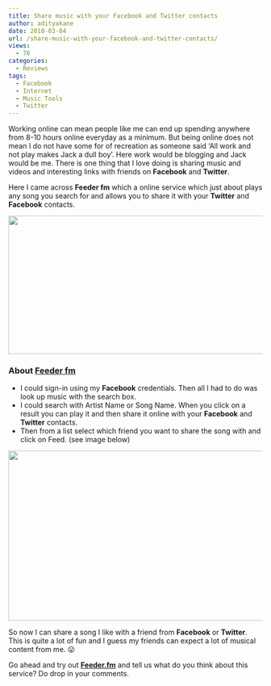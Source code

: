 ```yaml
---
title: Share music with your Facebook and Twitter contacts
author: adityakane
date: 2010-03-04
url: /share-music-with-your-facebook-and-twitter-contacts/
views:
  - 76
categories:
  - Reviews
tags:
  - Facebook
  - Internet
  - Music Tools
  - Twitter
---
```

Working online can mean people like me can end up spending anywhere from 8-10 hours online everyday as a minimum. But being online does not mean I do not have some for of recreation as someone said &#8216;All work and not play makes Jack a dull boy&#8217;. Here work would be blogging and Jack would be me. There is one thing that I love doing is sharing music and videos and interesting links with friends on **Facebook** and **Twitter**.

Here I came across **Feeder fm** which a online service which just about plays any song you search for and allows you to share it with your **Twitter** and **Facebook** contacts.

<a rel="attachment wp-att-21198" href="http://devilsworkshop.org/share-music-with-your-facebook-and-twitter-contacts/feeder_fm/"><img class="alignnone size-full wp-image-21198" title="feeder_fm" src="http://cdn.devilsworkshop.org/files/2010/03/feeder_fm.png" alt="" width="550" height="274" /></a>

### About <a href="http://feeder.fm" onclick="_gaq.push(['_trackEvent', 'outbound-article', 'http://feeder.fm', 'Feeder fm']);" >Feeder fm</a>

  * I could sign-in using my **Facebook** credentials. Then all I had to do was look up music with the search box.
  * I could search with Artist Name or Song Name. When you click on a result you can play it and then share it online with your **Facebook** and **Twitter** contacts.
  * Then from a list select which friend you want to share the song with and click on Feed. (see image below)

<a rel="attachment wp-att-21199" href="http://devilsworkshop.org/share-music-with-your-facebook-and-twitter-contacts/feeder_fm2/"><img class="alignnone size-full wp-image-21199" title="feeder_fm2" src="http://cdn.devilsworkshop.org/files/2010/03/feeder_fm2.png" alt="" width="550" height="337" /></a>

So now I can share a song I like with a friend from **Facebook** or **Twitter**. This is quite a lot of fun and I guess my friends can expect a lot of musical content from me. 😛

Go ahead and try out <a href="http://feeder.fm" onclick="_gaq.push(['_trackEvent', 'outbound-article', 'http://feeder.fm', 'Feeder.fm']);" ><strong>Feeder.fm</strong></a> and tell us what do you think about this service? Do drop in your comments.

